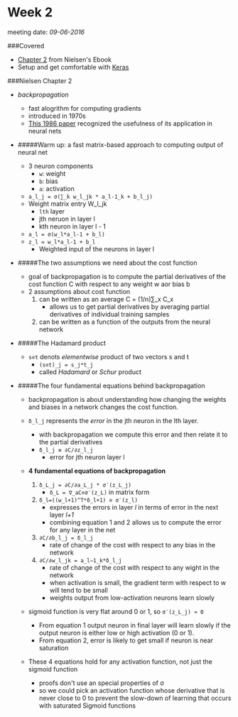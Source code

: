 # Week 2
meeting date: *09-06-2016*

###Covered
- [Chapter 2](http://neuralnetworksanddeeplearning.com/chap2.html) from Nielsen's Ebook
- Setup and get comfortable with [Keras](https://keras.io/)


###Nielsen Chapter 2
  - *backpropagation*
	- fast alogrithm for computing gradients
	- introduced in 1970s
	- [This 1986 paper](http://www.nature.com/nature/journal/v323/n6088/pdf/323533a0.pdf) recognized the usefulness of its application in neural nets

  - #####Warm up: a fast matrix-based approach to computing output of neural net
	- 3 neuron components
		- `w`: weight
		- `b`: bias
		- `a`: activation
	- `a_l_j = σ(∑_k w_l_jk * a_l-1_k + b_l_j)`
	- Weight matrix entry W_l_jk
		- `lth` layer
		- jth neruon in layer l
		- kth neuron in layer l - 1
	- `a_l = σ(w_l*a_l-1 + b_l)`
	- `z_l = w_l*a_l-1 + b_l`
		- Weighted input of the neurons in layer l

  - #####The two assumptions we need about the cost function
	- goal of backpropagation is to compute the partial derivatives of the cost function C with respect to any weight w aor bias b
	- 2 assumptions about cost function
		1. can be written as an average C = (1/n)∑_x C_x
			- allows us to get partial derivatives by averaging partial derivatives of individual training samples
		2. can be written as a function of the outputs from the neural network

  - #####The Hadamard product
	- `s⊙t` denots *elementwise* product of two vectors s and t
		- `(s⊙t)_j = s_j*t_j`
		- called *Hadamard* or *Schur* product

  - #####The four fundamental equations behind backpropagation
	- backpropagation is about understanding how changing the weights and biases in a network changes the cost function.
	- `δ_l_j` represents the *error* in the jth neuron in the lth layer.
		- with backpropagation we compute this error and then relate it to the partial derivatives
		- `δ_l_j ≡ ∂C/∂z_l_j`
			- error for jth neuron layer l
	- **4 fundamental equations of backpropagation**
		1. `δ_L_j = ∂C/∂a_L_j * σ′(z_L_j)`
			- `δ_L = ∇_aC⊙σ′(z_L)` in matrix form
		2. `δ_l=((w_l+1)^T*δ_l+1) ⊙ σ′(z_l)`
			- expresses the errors in layer *l* in terms of error in the next layer *l+1*
			- combining equation 1 and 2 allows us to compute the error for any layer in the net
		3. `∂C/∂b_l_j = δ_l_j`
			- rate of change of the cost with respect to any bias in the network
		4. `∂C/∂w_l_jk = a_l−1_k*δ_l_j`
			- rate of change of the cost with respect to any wight in the network
			- when activation is small, the gradient term with respect to w will tend to be small
			- weights output from low-activation neurons learn slowly

	- sigmoid function is very flat around 0 or 1, so `σ′(z_L_j) ≈ 0`
		- From equation 1 output neuron in final layer will learn slowly if the output neuron is either low or high activation (0 or 1).
		- From equation 2, error is likely to get small if neuron is near saturation
	- These 4 equations hold for any activation function, not just the sigmoid function
		- proofs don't use an special properties of σ
		- so we could pick an activation function whose derivative that is never close to 0 to prevent the slow-down of learning that occurs with saturated Sigmoid functions
